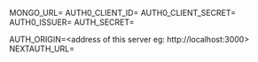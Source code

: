 MONGO_URL=<mongo connection string>
AUTH0_CLIENT_ID=<from auth0 application page>
AUTH0_CLIENT_SECRET=<from auth0 application page>
AUTH0_ISSUER=<tenant name on auth0 application page>
AUTH_SECRET=<some random string>

AUTH_ORIGIN=<address of this server eg: http://localhost:3000>
NEXTAUTH_URL=<Same as AUTH_ORIGIN>